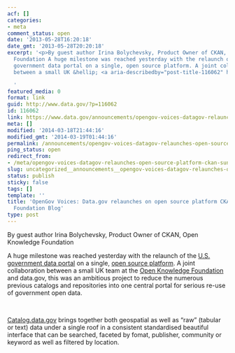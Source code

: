```yaml
---
acf: []
categories:
- meta
comment_status: open
date: '2013-05-28T16:20:18'
date_gmt: '2013-05-28T20:20:18'
excerpt: '<p>By guest author Irina Bolychevsky, Product Owner of CKAN, Open Knowledge
  Foundation A huge milestone was reached yesterday with the relaunch of the U.S.
  government data portal on a single, open source platform. A joint collaboration
  between a small UK &hellip; <a aria-describedby="post-title-116062" href="https://www.data.gov/announcements/opengov-voices-datagov-relaunches-open-source-platform-ckan-sunlight-foundation-blog">Continued</a></p>

  '
featured_media: 0
format: link
guid: http://www.data.gov/?p=116062
id: 116062
link: https://www.data.gov/announcements/opengov-voices-datagov-relaunches-open-source-platform-ckan-sunlight-foundation-blog
meta: []
modified: '2014-03-18T21:44:16'
modified_gmt: '2014-03-19T01:44:16'
permalink: /announcements/opengov-voices-datagov-relaunches-open-source-platform-ckan-sunlight-foundation-blog/
ping_status: open
redirect_from:
- /meta/opengov-voices-datagov-relaunches-open-source-platform-ckan-sunlight-foundation-blog/
slug: uncategorized__announcements__opengov-voices-datagov-relaunches-open-source-platform-ckan-sunlight-foundation-blog
status: publish
sticky: false
tags: []
template: ''
title: 'OpenGov Voices: Data.gov relaunches on open source platform CKAN | Sunlight
  Foundation Blog'
type: post
---
```

By guest author Irina Bolychevsky, Product Owner of CKAN, Open Knowledge Foundation


A huge milestone was reached yesterday with the relaunch of the [U.S. government data portal](http://catalog.data.gov/dataset) on a single, [open source platform](http://ckan.org/). A joint collaboration between a small UK team at the [Open Knowledge Foundation](http://okfn.org/) and data.gov, this was an ambitious project to reduce the numerous previous catalogs and repositories into one central portal for serious re-use of government open data.


 


[Catalog.data.gov](http://catalog.data.gov/dataset) brings together both geospatial as well as “raw” (tabular or text) data under a single roof in a consistent standardised beautiful interface that can be searched, faceted by fomat, publisher, community or keyword as well as filtered by location.


